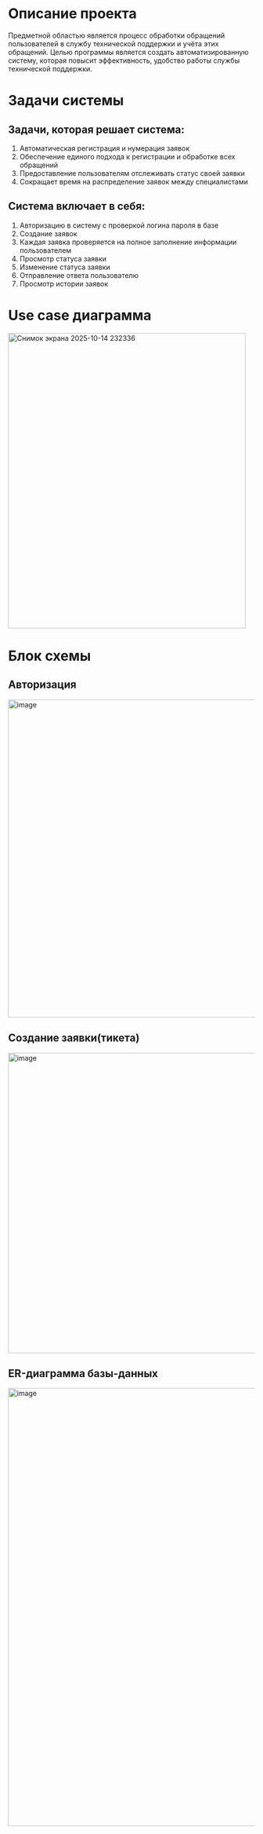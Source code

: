 # Описание проекта
Предметной областью является процесс обработки обращений пользователей в службу технической поддержки и учёта этих обращений. 
Целью программы является создать автоматизированную систему, которая повысит эффективность, удобство работы службы технической поддержки.

# Задачи системы
## Задачи, которая решает система:
1)	Автоматическая регистрация и нумерация заявок
2)	Обеспечение единого подхода к регистрации и обработке всех обращений
3)	Предоставление пользователям отслеживать статус своей заявки
4)	Сокращает время на распределение заявок между специалистами

## Система включает в себя:
1)	Авторизацию в систему с проверкой логина пароля в базе
2)	Создание заявок 
3)	Каждая заявка проверяется на полное заполнение информации пользователем
4)	Просмотр статуса заявки
5)	Изменение статуса заявки
6)	Отправление ответа пользователю
7)	Просмотр истории заявок


# Use case диаграмма


<img width="485" height="602" alt="Снимок экрана 2025-10-14 232336" src="https://github.com/user-attachments/assets/29ff9eb4-9a65-480f-ac74-afddc9481e03" />


# Блок схемы
## Авторизация
<img width="631" height="648" alt="image" src="https://github.com/user-attachments/assets/b09f0ab9-6bce-45d9-9425-ebdd22c9e84b" />


## Создание заявки(тикета)
<img width="742" height="612" alt="image" src="https://github.com/user-attachments/assets/22821503-f63a-4153-9b43-38f0fe8d588d" />

## ER-диаграмма базы-данных
<img width="818" height="893" alt="image" src="https://github.com/user-attachments/assets/6bfb1bef-27a1-4728-a4f1-35cd2daa3ee8" />



